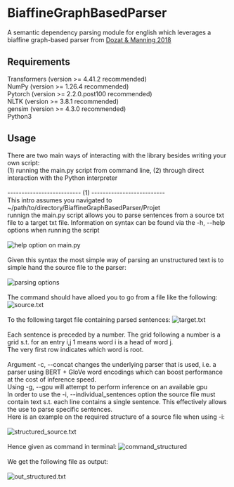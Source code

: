 # BiaffineGraphBasedParser
A semantic dependency parsing module for english which leverages a biaffine graph-based parser from [Dozat & Manning 2018](https://aclanthology.org/P18-2077/)

## Requirements
Transformers (version >= 4.41.2 recommended)<br>
NumPy (version >= 1.26.4 recommended)<br>
Pytorch (version >= 2.2.0.post100 recommended)<br>
NLTK (version >= 3.8.1 recommended)<br>
gensim (version >= 4.3.0 recommended)<br>
Python3<br>

## Usage
There are two main ways of interacting with the library besides writing your own script:<br> 
(1) running the main.py script from command line, (2) through direct interaction with the Python interpreter<br>
<br>
-------------------------- (1) --------------------------
<br>
This intro assumes you navigated to ~/path/to/directory/BiaffineGraphBasedParser/Projet<br>
runnign the main.py script allows you to parse sentences from a source txt file to a target txt file.
Information on syntax can be found via the -h, --help options when running the script
<br>
<br>
![help option on main.py](https://github.com/TJLeiber/BiaffineGraphBasedParser/blob/main/misc/Screenshot%202024-06-15%20at%2010.23.56.png)
<br>
<br>
Given this syntax the most simple way of parsing an unstructured text is to simple hand the source file to the parser:
<br>
<br>
![parsing options](https://github.com/TJLeiber/BiaffineGraphBasedParser/blob/main/misc/Screenshot%202024-06-15%20at%2010.49.12.png)
<br>
<br>
The command should have alloed you to go from a file like the following:
![source.txt](https://github.com/TJLeiber/BiaffineGraphBasedParser/blob/main/misc/Screenshot%202024-06-15%20at%2010.41.01.png)
<br>
<br>
To the following target file containing parsed sentences:
![target.txt](https://github.com/TJLeiber/BiaffineGraphBasedParser/blob/main/misc/Screenshot%202024-06-15%20at%2010.56.04.png)
<br>
<br>
Each sentence is preceded by a number. The grid following a number is a grid s.t. for an entry i,j 1 means word i is a head of word j.<br>
The very first row indicates which word is root.
<br>
<br> Argument -c, --concat changes the underlying parser that is used, i.e. a parser using BERT + GloVe word encodings which can boost performance at the cost of inference speed.<br>
Using -g, --gpu will attempt to perform inference on an available gpu<br>
In order to use the -i, --individual_sentences option the source file must contain text s.t. each line contains a single sentence. This effectively allows the use to parse specific sentences.<br>Here is an example on the required structure of a source file when using -i:<br><br>
![structured_source.txt](https://github.com/TJLeiber/BiaffineGraphBasedParser/blob/main/misc/Screenshot%202024-06-15%20at%2011.08.30.png)
<br>
<br>
Hence given as command in terminal:
![command_structured](https://github.com/TJLeiber/BiaffineGraphBasedParser/blob/main/misc/Screenshot%202024-06-15%20at%2011.15.56.png)
<br>
<br>
We get the following file as output:
<br>
<br>
![out_structured.txt](https://github.com/TJLeiber/BiaffineGraphBasedParser/blob/main/misc/Screenshot%202024-06-15%20at%2011.17.24.png)
